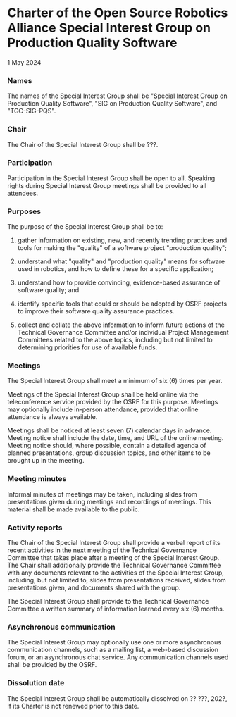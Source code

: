 # Charter of the Open Source Robotics Alliance Special Interest Group on Production Quality Software

1 May 2024


### Names

The names of the Special Interest Group shall be "Special Interest Group on Production Quality Software", "SIG on Production Quality Software", and "TGC-SIG-PQS".


### Chair

The Chair of the Special Interest Group shall be ???.


### Participation

Participation in the Special Interest Group shall be open to all.
Speaking rights during Special Interest Group meetings shall be provided to all attendees.


### Purposes

The purpose of the Special Interest Group shall be to:

1. gather information on existing, new, and recently trending practices and tools for making the "quality" of a software project "production quality";

1. understand what "quality" and "production quality" means for software used in robotics, and how to define these for a specific application;

1. understand how to provide convincing, evidence-based assurance of software quality; and

1. identify specific tools that could or should be adopted by OSRF projects to improve their software quality assurance practices.

1. collect and collate the above information to inform future actions of the Technical Governance Committee and/or individual Project Management Committees related to the above topics, including but not limited to determining priorities for use of available funds.


### Meetings

The Special Interest Group shall meet a minimum of six (6) times per year.

Meetings of the Special Interest Group shall be held online via the teleconference service provided by the OSRF for this purpose.
Meetings may optionally include in-person attendance, provided that online attendance is always available.

Meetings shall be noticed at least seven (7) calendar days in advance.
Meeting notice shall include the date, time, and URL of the online meeting.
Meeting notice should, where possible, contain a detailed agenda of planned presentations, group discussion topics, and other items to be brought up in the meeting.


### Meeting minutes

Informal minutes of meetings may be taken, including slides from presentations given during meetings and recordings of meetings.
This material shall be made available to the public.


### Activity reports

The Chair of the Special Interest Group shall provide a verbal report of its recent activities in the next meeting of the Technical Governance Committee that takes place after a meeting of the Special Interest Group.
The Chair shall additionally provide the Technical Governance Committee with any documents relevant to the activities of the Special Interest Group, including, but not limited to, slides from presentations received, slides from presentations given, and documents shared with the group.

The Special Interest Group shall provide to the Technical Governance Committee a written summary of information learned every six (6) months.


### Asynchronous communication

The Special Interest Group may optionally use one or more asynchronous communication channels, such as a mailing list, a web-based discussion forum, or an asynchronous chat service.
Any communication channels used shall be provided by the OSRF.


### Dissolution date

The Special Interest Group shall be automatically dissolved on ?? ???, 202?, if its Charter is not renewed prior to this date.
